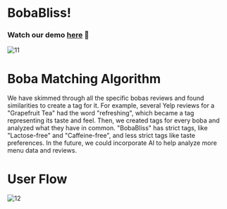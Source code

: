 # BobaBliss!

### Watch our demo [here](https://www.youtube.com/watch?v=ngFfV72BvRg) 🎥



![11](https://github.com/ewbyf/BobaThon/assets/86029622/c2dc27f0-aa8e-4e5e-bfe9-8c816ddf32b0)


# Boba Matching Algorithm 

We have skimmed through all the specific bobas reviews and found similarities to create a tag for it. For example, several Yelp reviews for a "Grapefruit Tea" had the word "refreshing", which became a tag representing its taste and feel. Then, we created tags for every boba and analyzed what they have in common. "BobaBliss" has strict tags, like "Lactose-free" and "Caffeine-free", and less strict tags like taste preferences. In the future, we could incorporate AI to help analyze more menu data and reviews.

# User Flow
![12](https://github.com/ewbyf/BobaThon/assets/86029622/034930fb-6681-42a0-9055-328d27be5d6f)
